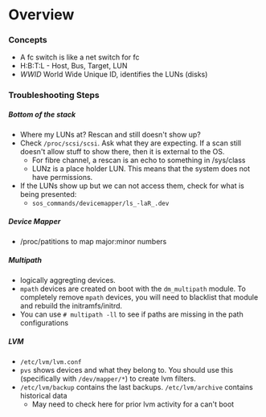 # Overview

### Concepts
* A fc switch is like a net switch for fc
* H:B:T:L - Host, Bus, Target, LUN
* _WWID_ World Wide Unique ID, identifies the LUNs (disks)
 

### Troubleshooting Steps

##### Bottom of the stack
* Where my LUNs at? Rescan and still doesn't show up?
* Check `/proc/scsi/scsi`. Ask what they are expecting. If a scan still doesn't allow stuff to show there, then it is external to the OS. 
  * For fibre channel, a rescan is an echo to something in /sys/class
  * LUNz is a place holder LUN. This means that the system does not have permissions. 
* If the LUNs show up but we can not access them, check for what is being presented: 
  * `sos_commands/devicemapper/ls_-laR_.dev`

##### Device Mapper
* /proc/patitions to map major:minor numbers 

##### Multipath
* logically aggregting devices. 
* `mpath` devices are created on boot with the `dm_multipath` module. To completely remove `mpath` devices, you will need to blacklist that module and rebuild the initramfs/initrd. 
* You can use `# multipath -ll` to see if paths are missing in the path configurations
 
##### LVM
* `/etc/lvm/lvm.conf`
* `pvs` shows devices and what they belong to. You should use this (specifically with `/dev/mapper/*`) to create lvm filters. 
* `/etc/lvm/backup` contains the last backups. `/etc/lvm/archive` contains historical data
  * May need to check here for prior lvm activity for a can't boot
